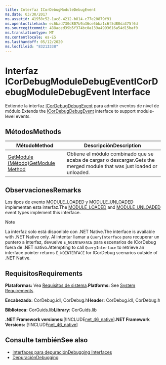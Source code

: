```yaml
---
title: Interfaz ICorDebugModuleDebugEvent
ms.date: 03/30/2017
ms.assetid: 41950c52-1ac8-4212-b814-c77e20879f91
ms.openlocfilehash: ec6bad730d807b9a36ce5bba1c6f5d80da375f6d
ms.sourcegitcommit: 488aced39b5f374bc0a139a4993616a54d15baf0
ms.translationtype: MT
ms.contentlocale: es-ES
ms.lasthandoff: 05/12/2020
ms.locfileid: "83213338"
---
```

# <a name="icordebugmoduledebugevent-interface"></a><span data-ttu-id="fa891-102">Interfaz ICorDebugModuleDebugEvent</span><span class="sxs-lookup"><span data-stu-id="fa891-102">ICorDebugModuleDebugEvent Interface</span></span>
<span data-ttu-id="fa891-103">Extiende la interfaz [ICorDebugDebugEvent](icordebugdebugevent-interface.md) para admitir eventos de nivel de módulo.</span><span class="sxs-lookup"><span data-stu-id="fa891-103">Extends the [ICorDebugDebugEvent](icordebugdebugevent-interface.md) interface to support module-level events.</span></span>  
  
## <a name="methods"></a><span data-ttu-id="fa891-104">Métodos</span><span class="sxs-lookup"><span data-stu-id="fa891-104">Methods</span></span>  
  
|<span data-ttu-id="fa891-105">Método</span><span class="sxs-lookup"><span data-stu-id="fa891-105">Method</span></span>|<span data-ttu-id="fa891-106">Descripción</span><span class="sxs-lookup"><span data-stu-id="fa891-106">Description</span></span>|  
|------------|-----------------|  
|[<span data-ttu-id="fa891-107">GetModule (Método)</span><span class="sxs-lookup"><span data-stu-id="fa891-107">GetModule Method</span></span>](icordebugmoduledebugevent-getmodule-method.md)|<span data-ttu-id="fa891-108">Obtiene el módulo combinado que se acaba de cargar o descargar.</span><span class="sxs-lookup"><span data-stu-id="fa891-108">Gets the merged module that was just loaded or unloaded.</span></span>|  
  
## <a name="remarks"></a><span data-ttu-id="fa891-109">Observaciones</span><span class="sxs-lookup"><span data-stu-id="fa891-109">Remarks</span></span>  
 <span data-ttu-id="fa891-110">Los tipos de evento [MODULE_LOADED](cordebugdebugeventkind-enumeration.md) y [MODULE_UNLOADED](cordebugdebugeventkind-enumeration.md) implementan esta interfaz.</span><span class="sxs-lookup"><span data-stu-id="fa891-110">The [MODULE_LOADED](cordebugdebugeventkind-enumeration.md) and [MODULE_UNLOADED](cordebugdebugeventkind-enumeration.md) event types implement this interface.</span></span>  
  
> [!NOTE]
> <span data-ttu-id="fa891-111">La interfaz solo está disponible con .NET Native.</span><span class="sxs-lookup"><span data-stu-id="fa891-111">The interface is available with .NET Native only.</span></span> <span data-ttu-id="fa891-112">Al intentar llamar a `QueryInterface` para recuperar un puntero a interfaz, devuelve `E_NOINTERFACE` para escenarios de ICorDebug fuera de .NET nativo.</span><span class="sxs-lookup"><span data-stu-id="fa891-112">Attempting to call `QueryInterface` to retrieve an interface pointer returns `E_NOINTERFACE` for ICorDebug scenarios outside of .NET Native.</span></span>  
  
## <a name="requirements"></a><span data-ttu-id="fa891-113">Requisitos</span><span class="sxs-lookup"><span data-stu-id="fa891-113">Requirements</span></span>  
 <span data-ttu-id="fa891-114">**Plataformas:** Vea [Requisitos de sistema](../../get-started/system-requirements.md).</span><span class="sxs-lookup"><span data-stu-id="fa891-114">**Platforms:** See [System Requirements](../../get-started/system-requirements.md).</span></span>  
  
 <span data-ttu-id="fa891-115">**Encabezado:** CorDebug.idl, CorDebug.h</span><span class="sxs-lookup"><span data-stu-id="fa891-115">**Header:** CorDebug.idl, CorDebug.h</span></span>  
  
 <span data-ttu-id="fa891-116">**Biblioteca:** CorGuids.lib</span><span class="sxs-lookup"><span data-stu-id="fa891-116">**Library:** CorGuids.lib</span></span>  
  
 <span data-ttu-id="fa891-117">**.NET Framework versiones:**[!INCLUDE[net_46_native](../../../../includes/net-46-native-md.md)]</span><span class="sxs-lookup"><span data-stu-id="fa891-117">**.NET Framework Versions:** [!INCLUDE[net_46_native](../../../../includes/net-46-native-md.md)]</span></span>  
  
## <a name="see-also"></a><span data-ttu-id="fa891-118">Consulte también</span><span class="sxs-lookup"><span data-stu-id="fa891-118">See also</span></span>

- [<span data-ttu-id="fa891-119">Interfaces para depuración</span><span class="sxs-lookup"><span data-stu-id="fa891-119">Debugging Interfaces</span></span>](debugging-interfaces.md)
- [<span data-ttu-id="fa891-120">Depuración</span><span class="sxs-lookup"><span data-stu-id="fa891-120">Debugging</span></span>](index.md)
